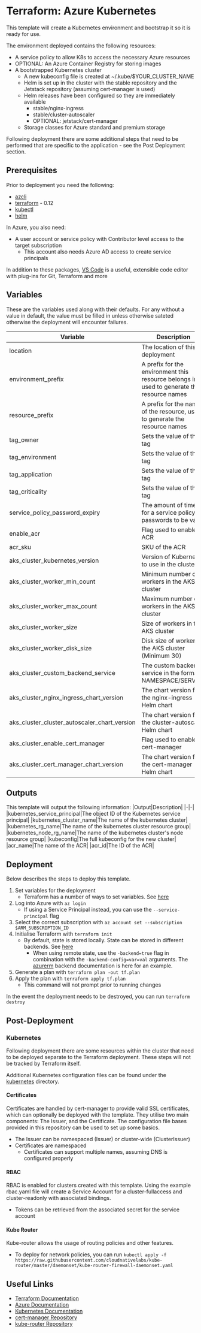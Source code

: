 Terraform: Azure Kubernetes
===========================

This template will create a Kubernetes environment and bootstrap it so it is ready for use.

The environment deployed contains the following resources:
* A service policy to allow K8s to access the necessary Azure resources
* OPTIONAL: An Azure Container Registry for storing images
* A bootstrapped Kubernetes cluster 
  * A new kubeconfig file is created at ~/.kube/$YOUR_CLUSTER_NAME
  * Helm is set up in the cluster with the stable repository and the Jetstack repository (assuming cert-manager is used)
  * Helm releases have been configured so they are immediately available
    * stable/nginx-ingress
    * stable/cluster-autoscaler
    * OPTIONAL: jetstack/cert-manager
  * Storage classes for Azure standard and premium storage

Following deployment there are some additional steps that need to be performed that are specific to the application - see the Post Deployment section.

Prerequisites
-------------

Prior to deployment you need the following:
* [azcli](https://docs.microsoft.com/en-us/cli/azure/install-azure-cli?view=azure-cli-latest)
* [terraform](https://www.terraform.io/) - 0.12
* [kubectl](https://kubernetes.io/docs/tasks/tools/install-kubectl/)
* [helm](https://helm.sh/)

In Azure, you also need:
* A user account or service policy with Contributor level access to the target subscription
    * This account also needs Azure AD access to create service principals

In addition to these packages, [VS Code](https://code.visualstudio.com/) is a useful, extensible code editor with plug-ins for Git, Terraform and more

Variables
---------

These are the variables used along with their defaults. For any without a value in default, the value must be filled in unless otherwise sateted otherwise the deployment will encounter failures.

|Variable|Description|Default|
|-|-|-|
|location|The location of this deployment|UK South|
|environment_prefix|A prefix for the environment this resource belongs in, used to generate the resource names|[NOT REQUIRED]|
|resource_prefix|A prefix for the name of the resource, used to generate the resource names|Kubernetes|
|tag_owner|Sets the value of this tag|Terraform|
|tag_environment|Sets the value of this tag|Test|
|tag_application|Sets the value of this tag|Kubernetes|
|tag_criticality|Sets the value of this tag|3|
|service_policy_password_expiry|The amount of time for a service policy passwords to be valid|43800h|
|enable_acr|Flag used to enable ACR|true|
|acr_sku|SKU of the ACR|Basic|
|aks_cluster_kubernetes_version|Version of Kubernetes to use in the cluster|[NOT REQUIRED]|
|aks_cluster_worker_min_count|Minimum number of workers in the AKS cluster|1|
|aks_cluster_worker_max_count|Maximum number of workers in the AKS cluster|5|
|aks_cluster_worker_size|Size of workers in the AKS cluster|Standard_B2ms|
|aks_cluster_worker_disk_size|Disk size of workers in the AKS cluster (Minimum 30)|30|
|aks_cluster_custom_backend_service|The custom backend service in the format NAMESPACE/SERVICE|[NOT REQUIRED]|
|aks_cluster_nginx_ingress_chart_version|The chart version for the nginx-ingress Helm chart|1.14.0|
|aks_cluster_cluster_autoscaler_chart_version|The chart version for the cluster-autoscaler Helm chart|3.2.0|
|aks_cluster_enable_cert_manager|Flag used to enable cert-manager|true|
|aks_cluster_cert_manager_chart_version|The chart version for the cert-manager Helm chart|v0.9.1|

Outputs
-------

This template will output the following information:
|Output|Description|
|-|-|
|kubernetes_service_principal|The object ID of the Kubernetes service principal|
|kubernetes_cluster_name|The name of the kubernetes cluster|
|kubernetes_rg_name|The name of the kubernetes cluster resource group|
|kubernetes_node_rg_name|The name of the kubernetes cluster's node resource group|
|kubeconfig|The full kubeconfig for the new cluster|
|acr_name|The name of the ACR|
|acr_id|The ID of the ACR|

Deployment
----------

Below describes the steps to deploy this template.

1. Set variables for the deployment
    * Terraform has a number of ways to set variables. See [here](https://www.terraform.io/docs/configuration/variables.html#assigning-values-to-root-module-variables)
2. Log into Azure with `az login`
    * If using a Service Principal instead, you can use the `--service-principal` flag
3. Select the correct subscription with `az account set --subscription $ARM_SUBSCRIPTION_ID`
4. Initialise Terraform with `terraform init`
    * By default, state is stored locally. State can be stored in different backends. See [here](https://www.terraform.io/docs/backends/types/index.html)
        * When using remote state, use the `-backend=true` flag in combination with the `-backend-config=var=val` arguments. The [azurerm](https://www.terraform.io/docs/backends/types/azurerm.html) backend documentation is here for an example.
5. Generate a plan with `terraform plan -out tf.plan`
6. Apply the plan with `terraform apply tf.plan`
    * This command will not prompt prior to running changes

In the event the deployment needs to be destroyed, you can run `terraform destroy`

Post-Deployment
---------------

### Kubernetes

Following deployment there are some resources within the cluster that need to be deployed separate to the Terraform deployment. These steps will not be tracked by Terraform itself.

Additional Kubernetes configuration files can be found under the [kubernetes](./kubernetes) directory.

#### Certificates

Certificates are handled by cert-manager to provide valid SSL certificates, which can optionally be deployed with the template. They utilise two main components: The Issuer, and the Certificate. The configuration file bases provided in this repository can be used to set up some basics.

* The Issuer can be namespaced (Issuer) or cluster-wide (ClusterIssuer)
* Certificates are namespaced
    * Certificates can support multiple names, assuming DNS is configured properly

#### RBAC

RBAC is enabled for clusters created with this template. Using the example rbac.yaml file will create a Service Account for a cluster-fullaccess and cluster-readonly with associated bindings. 
* Tokens can be retrieved from the associated secret for the service account

#### Kube Router

Kube-router allows the usage of routing policies and other features.
* To deploy for network policies, you can run `kubectl apply -f https://raw.githubusercontent.com/cloudnativelabs/kube-router/master/daemonset/kube-router-firewall-daemonset.yaml`

Useful Links
------------

* [Terraform Documentation](https://www.terraform.io/docs/)
* [Azure Documentation](https://docs.microsoft.com/en-us/azure/)
* [Kubernetes Documentation](https://kubernetes.io/docs/home/)
* [cert-manager Repository](https://github.com/jetstack/cert-manager)
* [kube-router Repository](https://github.com/cloudnativelabs/kube-router)
